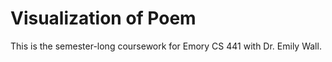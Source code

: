 # Visualization of Poem

This is the semester-long coursework for Emory CS 441 with Dr. Emily Wall. 
